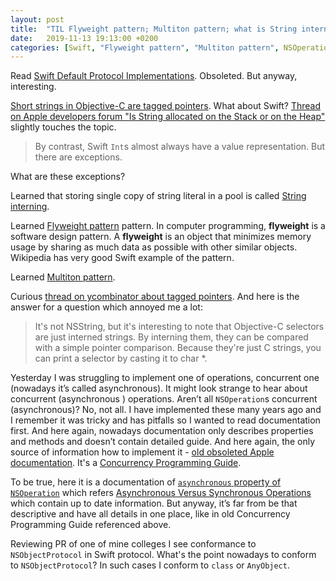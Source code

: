 ```yaml
---
layout: post
title:  "TIL Flyweight pattern; Multiton pattern; what is String interning; refreshed how to make concurrent `NSOperation`"
date:   2019-11-13 19:13:00 +0200
categories: [Swift, "Flyweight pattern", "Multiton pattern", NSOperation, concurrency, "Tagged pointers", NSObjectProtocol]
---
```

Read [Swift Default Protocol Implementations](https://nshipster.com/swift-default-protocol-implementations/). Obsoleted. But anyway, interesting.

[Short strings in Objective-C are tagged pointers](https://www.mikeash.com/pyblog/friday-qa-2015-07-31-tagged-pointer-strings.html). What about Swift? [Thread on Apple developers forum "Is String allocated on the Stack or on the Heap"](https://forums.developer.apple.com/thread/50357) slightly touches the topic.

> By contrast, Swift `Int`s almost always have a value representation. But there are exceptions.

What are these exceptions?

Learned that storing single copy of string literal in a pool is called [String interning](https://en.wikipedia.org/wiki/String_interning).

Learned [Flyweight pattern](https://en.wikipedia.org/wiki/Flyweight_pattern) pattern. In computer programming, **flyweight** is a software design pattern. A **flyweight** is an object that minimizes memory usage by sharing as much data as possible with other similar objects. Wikipedia has very good Swift example of the pattern.

Learned [Multiton pattern](https://en.wikipedia.org/wiki/Multiton_pattern).

Curious [thread on ycombinator about tagged pointers](https://news.ycombinator.com/item?id=9981874). And here is the answer for a question which annoyed me a lot: 

> It's not NSString, but it's interesting to note that Objective-C selectors are just interned strings. By interning them, they can be compared with a simple pointer comparison. Because they're just C strings, you can print a selector by casting it to char &ast;.

Yesterday I was struggling to implement one of operations, concurrent one (nowadays it’s called asynchronous). It might look strange to hear about concurrent (asynchronous ) operations. Aren’t all `NSOperation`s concurrent (asynchronous)? No, not all. I have implemented these many years ago and I remember it was tricky and has pitfalls so I wanted to read documentation first. And here again, nowadays documentation only describes properties and methods and doesn’t contain detailed guide. And here again, the only source of information how to implement it - [old obsoleted Apple documentation](https://developer.apple.com/library/archive/documentation/General/Conceptual/ConcurrencyProgrammingGuide/OperationObjects/OperationObjects.html#//apple_ref/doc/uid/TP40008091-CH101-SW8). It's a [Concurrency Programming Guide](https://developer.apple.com/library/archive/documentation/General/Conceptual/ConcurrencyProgrammingGuide/).

To be true, here it is a documentation of [`asynchronous` property of `NSOperation`](https://developer.apple.com/documentation/foundation/nsoperation/1408275-asynchronous) which refers [Asynchronous Versus Synchronous Operations](https://developer.apple.com/documentation/foundation/nsoperation?language=objc#1661231) which contain up to date information. But anyway, it’s far from be that descriptive and have all details in one place, like in old Concurrency Programming Guide referenced above.

Reviewing PR of one of mine colleges I see conformance to `NSObjectProtocol` in Swift protocol. What's the point nowadays to conform to `NSObjectProtocol`? In such cases I conform to `class` or `AnyObject`.
